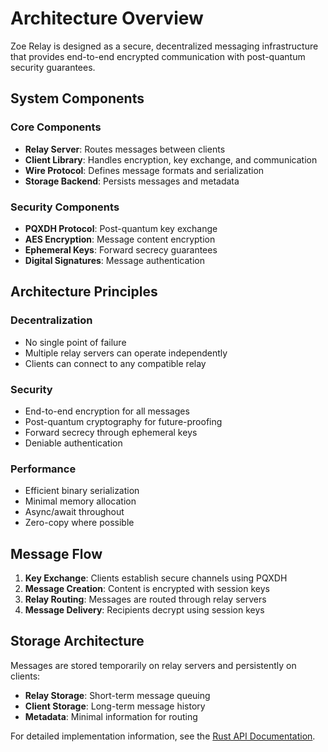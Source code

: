 # Architecture Overview

Zoe Relay is designed as a secure, decentralized messaging infrastructure that provides end-to-end encrypted communication with post-quantum security guarantees.

## System Components

### Core Components

- **Relay Server**: Routes messages between clients
- **Client Library**: Handles encryption, key exchange, and communication
- **Wire Protocol**: Defines message formats and serialization
- **Storage Backend**: Persists messages and metadata

### Security Components

- **PQXDH Protocol**: Post-quantum key exchange
- **AES Encryption**: Message content encryption
- **Ephemeral Keys**: Forward secrecy guarantees
- **Digital Signatures**: Message authentication

## Architecture Principles

### Decentralization
- No single point of failure
- Multiple relay servers can operate independently
- Clients can connect to any compatible relay

### Security
- End-to-end encryption for all messages
- Post-quantum cryptography for future-proofing
- Forward secrecy through ephemeral keys
- Deniable authentication

### Performance
- Efficient binary serialization
- Minimal memory allocation
- Async/await throughout
- Zero-copy where possible

## Message Flow

1. **Key Exchange**: Clients establish secure channels using PQXDH
2. **Message Creation**: Content is encrypted with session keys
3. **Relay Routing**: Messages are routed through relay servers
4. **Message Delivery**: Recipients decrypt using session keys

## Storage Architecture

Messages are stored temporarily on relay servers and persistently on clients:

- **Relay Storage**: Short-term message queuing
- **Client Storage**: Long-term message history
- **Metadata**: Minimal information for routing

For detailed implementation information, see the [Rust API Documentation](/zoe-relay/rustdoc/).